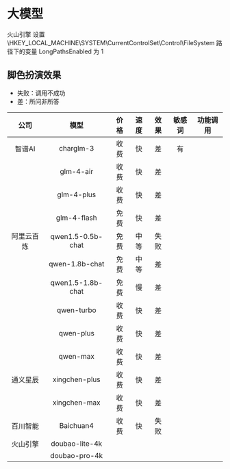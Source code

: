 # 大模型

火山引擎 设置 \HKEY_LOCAL_MACHINE\SYSTEM\CurrentControlSet\Control\FileSystem 路径下的变量 LongPathsEnabled 为 1

## 脚色扮演效果

- 失败：调用不成功
- 差：所问非所答

|    公司    |       模型        | 价格 | 速度 | 效果 | 敏感词 | 功能调用 |
| :--------: | :---------------: | :--: | :--: | :--: | :----: | :------: |
|   智谱AI   |     charglm-3     | 收费 |  快  |  差  |   有   |          |
|            |     glm-4-air     | 收费 |  快  |  差  |        |          |
|            |    glm-4-plus     | 收费 |  快  |  差  |        |          |
|            |    glm-4-flash    | 免费 |  快  |  差  |        |          |
| 阿里云百炼 | qwen1.5-0.5b-chat | 免费 | 中等 | 失败 |        |          |
|            |  qwen-1.8b-chat   | 免费 | 中等 |  差  |        |          |
|            | qwen1.5-1.8b-chat | 免费 |  慢  |  差  |        |          |
|            |    qwen-turbo     | 收费 |  快  |  差  |        |          |
|            |     qwen-plus     | 收费 |  快  |  差  |        |          |
|            |     qwen-max      | 收费 |  快  |  差  |        |          |
|  通义星辰  |   xingchen-plus   | 收费 |  快  |  差  |        |          |
|            |   xingchen-max    | 收费 |  快  |  差  |        |          |
|  百川智能  |     Baichuan4     | 收费 |  快  | 失败 |        |          |
|  火山引擎  |  doubao-lite-4k   |      |      |      |        |          |
|            |   doubao-pro-4k   |      |      |      |        |          |
